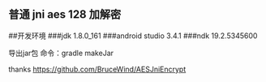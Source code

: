## 普通 jni aes 128 加解密
##开发环境
###jdk 1.8.0_161
###android studio 3.4.1
###ndk 19.2.5345600

导出jar包 命令：gradle makeJar

thanks https://github.com/BruceWind/AESJniEncrypt